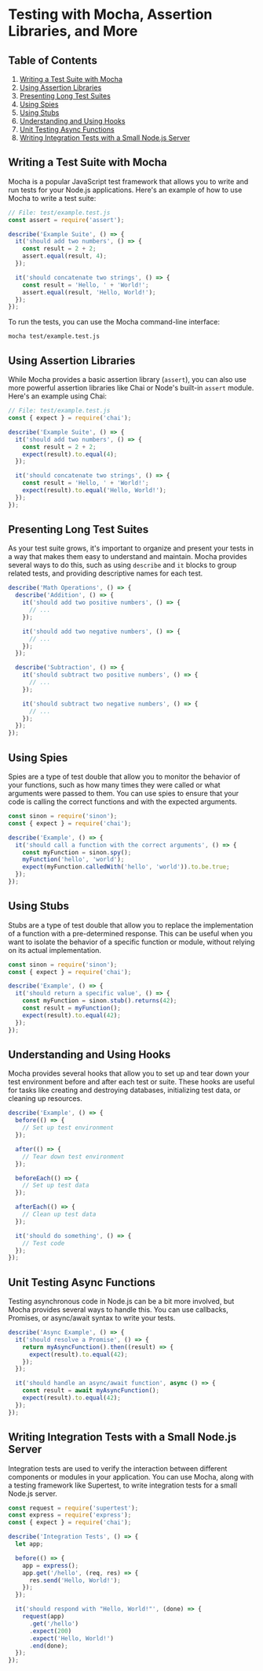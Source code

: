 # Testing with Mocha, Assertion Libraries, and More

## Table of Contents
1. [Writing a Test Suite with Mocha](#writing-a-test-suite-with-mocha)
2. [Using Assertion Libraries](#using-assertion-libraries)
3. [Presenting Long Test Suites](#presenting-long-test-suites)
4. [Using Spies](#using-spies)
5. [Using Stubs](#using-stubs)
6. [Understanding and Using Hooks](#understanding-and-using-hooks)
7. [Unit Testing Async Functions](#unit-testing-async-functions)
8. [Writing Integration Tests with a Small Node.js Server](#writing-integration-tests-with-a-small-nodejs-server)

## Writing a Test Suite with Mocha

Mocha is a popular JavaScript test framework that allows you to write and run tests for your Node.js applications. Here's an example of how to use Mocha to write a test suite:

```javascript
// File: test/example.test.js
const assert = require('assert');

describe('Example Suite', () => {
  it('should add two numbers', () => {
    const result = 2 + 2;
    assert.equal(result, 4);
  });

  it('should concatenate two strings', () => {
    const result = 'Hello, ' + 'World!';
    assert.equal(result, 'Hello, World!');
  });
});
```

To run the tests, you can use the Mocha command-line interface:

```
mocha test/example.test.js
```

## Using Assertion Libraries

While Mocha provides a basic assertion library (`assert`), you can also use more powerful assertion libraries like Chai or Node's built-in `assert` module. Here's an example using Chai:

```javascript
// File: test/example.test.js
const { expect } = require('chai');

describe('Example Suite', () => {
  it('should add two numbers', () => {
    const result = 2 + 2;
    expect(result).to.equal(4);
  });

  it('should concatenate two strings', () => {
    const result = 'Hello, ' + 'World!';
    expect(result).to.equal('Hello, World!');
  });
});
```

## Presenting Long Test Suites

As your test suite grows, it's important to organize and present your tests in a way that makes them easy to understand and maintain. Mocha provides several ways to do this, such as using `describe` and `it` blocks to group related tests, and providing descriptive names for each test.

```javascript
describe('Math Operations', () => {
  describe('Addition', () => {
    it('should add two positive numbers', () => {
      // ...
    });

    it('should add two negative numbers', () => {
      // ...
    });
  });

  describe('Subtraction', () => {
    it('should subtract two positive numbers', () => {
      // ...
    });

    it('should subtract two negative numbers', () => {
      // ...
    });
  });
});
```

## Using Spies

Spies are a type of test double that allow you to monitor the behavior of your functions, such as how many times they were called or what arguments were passed to them. You can use spies to ensure that your code is calling the correct functions and with the expected arguments.

```javascript
const sinon = require('sinon');
const { expect } = require('chai');

describe('Example', () => {
  it('should call a function with the correct arguments', () => {
    const myFunction = sinon.spy();
    myFunction('hello', 'world');
    expect(myFunction.calledWith('hello', 'world')).to.be.true;
  });
});
```

## Using Stubs

Stubs are a type of test double that allow you to replace the implementation of a function with a pre-determined response. This can be useful when you want to isolate the behavior of a specific function or module, without relying on its actual implementation.

```javascript
const sinon = require('sinon');
const { expect } = require('chai');

describe('Example', () => {
  it('should return a specific value', () => {
    const myFunction = sinon.stub().returns(42);
    const result = myFunction();
    expect(result).to.equal(42);
  });
});
```

## Understanding and Using Hooks

Mocha provides several hooks that allow you to set up and tear down your test environment before and after each test or suite. These hooks are useful for tasks like creating and destroying databases, initializing test data, or cleaning up resources.

```javascript
describe('Example', () => {
  before(() => {
    // Set up test environment
  });

  after(() => {
    // Tear down test environment
  });

  beforeEach(() => {
    // Set up test data
  });

  afterEach(() => {
    // Clean up test data
  });

  it('should do something', () => {
    // Test code
  });
});
```

## Unit Testing Async Functions

Testing asynchronous code in Node.js can be a bit more involved, but Mocha provides several ways to handle this. You can use callbacks, Promises, or async/await syntax to write your tests.

```javascript
describe('Async Example', () => {
  it('should resolve a Promise', () => {
    return myAsyncFunction().then((result) => {
      expect(result).to.equal(42);
    });
  });

  it('should handle an async/await function', async () => {
    const result = await myAsyncFunction();
    expect(result).to.equal(42);
  });
});
```

## Writing Integration Tests with a Small Node.js Server

Integration tests are used to verify the interaction between different components or modules in your application. You can use Mocha, along with a testing framework like Supertest, to write integration tests for a small Node.js server.

```javascript
const request = require('supertest');
const express = require('express');
const { expect } = require('chai');

describe('Integration Tests', () => {
  let app;

  before(() => {
    app = express();
    app.get('/hello', (req, res) => {
      res.send('Hello, World!');
    });
  });

  it('should respond with "Hello, World!"', (done) => {
    request(app)
      .get('/hello')
      .expect(200)
      .expect('Hello, World!')
      .end(done);
  });
});
```

